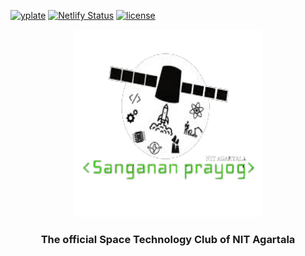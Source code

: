 [![yplate](https://img.shields.io/badge/latest_build-link-blue)](https://sanganan-prayog.netlify.app/) [![Netlify Status](https://api.netlify.com/api/v1/badges/b8a0d3a3-c87c-4988-8fed-8824e8fcb09a/deploy-status)](https://app.netlify.com/sites/sanganan-prayog/deploys) [![license](https://img.shields.io/badge/License-MIT-yellow)](https://github.com/Sanganan-Prayog/Sanganan-Prayog/blob/master/LICENSE)


<p align="center">
  <img 
    width="300"
    height="300"
    src="img/sangananprayog.png"
  >
  <h3 align="center">
  The official Space Technology Club of NIT Agartala
   </h3>
</p>

